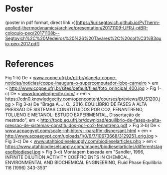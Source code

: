 # Poster

(poster in pdf format, direct link »)[https://iurisegtovich.github.io/PyTherm-applied-thermodynamics/archive/presentation/20171109-UFRJ-ptBR-coloquio-peq/20171108b--Segtovich%2C%20Medeiros%20%26%20Tavares%2C%20col%C3%B3quio-peq-2017.pdf]

# References

Fig 1-b) De < www.coppe.ufrj.br/pt-br/planeta-coppe-noticias/noticias/coppe-inaugura-o-supercomputador-lobo-carneiro > em < http://www.coppe.ufrj.br/sites/default/files/foto_principal_400.jpg >
Fig 1-c) De < www.knowledgecity.com/ > em < https://cdn0.knowledgecity.com/opencontent/courses/previews/BUS1200.jpg >
Fig 3-a) De "Braga A. J. O., 2016, EQUILÍBRIO DE FASES A ALTA PRESSÃO DE SISTEMAS CONSTITUÍDOS POR CO2, FENANTRENO, TOLUENO E METANOL: ESTUDO EXPERIMENTAL, Dissertação de mestrado", em < http://tpqb.eq.ufrj.br/download/equilibrio-de-fases-a-alta-pressao-de-sistemas-constituidos-por-co2-fenantreno.pdf >
Fig 3-b) De < www.acpaegypt.com/scale-inhibitors--paraffin-dispersant.html > em < http://www.acpaegypt.com/uploads/1/0/6/7/10673668/3129251_orig.jpg >
Fig 3-c) De < www.utahbiodieselsupply.com/biodieselarticles.php > em < https://www.utahbiodieselsupply.com/images/biodieselarticles/differentstagesofbiodiesel.jpg >
Fig 3-d) Montagem baseada em "Sandler, 1996, INFINITE DILUTION ACTIVITY COEFFICIENTS IN CHEMICAL, ENVIRONMENTAL AND BIOCHEMICAL ENGINEERING, Fluid Phase Equilibria 116 (1996) 343-353"
